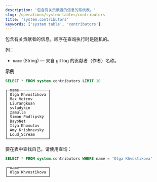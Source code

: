 ```yaml
---
description: '包含有关贡献者的信息的系统表。'
slug: /operations/system-tables/contributors
title: 'system.contributors'
keywords: ['system table', 'contributors']
---
```


包含有关贡献者的信息。顺序在查询执行时是随机的。

列：

- `name` (String) — 来自 git log 的贡献者（作者）名称。

**示例**

``` sql
SELECT * FROM system.contributors LIMIT 10
```

``` text
┌─name─────────────┐
│ Olga Khvostikova │
│ Max Vetrov       │
│ LiuYangkuan      │
│ svladykin        │
│ zamulla          │
│ Šimon Podlipský  │
│ BayoNet          │
│ Ilya Khomutov    │
│ Amy Krishnevsky  │
│ Loud_Scream      │
└──────────────────┘
```

要在表中查找自己，请使用查询：

``` sql
SELECT * FROM system.contributors WHERE name = 'Olga Khvostikova'
```

``` text
┌─name─────────────┐
│ Olga Khvostikova │
└──────────────────┘
```
